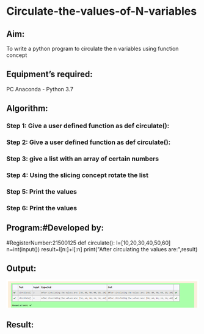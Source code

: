 # Circulate-the-values-of-N-variables
## Aim:
To write a python program to circulate the n variables using function concept
## Equipment’s required:
PC
Anaconda - Python 3.7
## Algorithm: 
### Step 1: Give a user defined function as def circulate():
### Step 2: Give a user defined function as def circulate():
### Step 3: give a list with an array of certain numbers
### Step 4: Using the slicing concept rotate the list
### Step 5: Print the values
### Step 6: Print the values
## Program:#Developed by: 
#RegisterNumber:21500125
def circulate():
   l=[10,20,30,40,50,60]
   n=int(input())
   result=l[n:]+l[:n]
   print("After circulating the values are:",result)
   
## Output:
![OUTPUT](./ss.png)
## Result:
